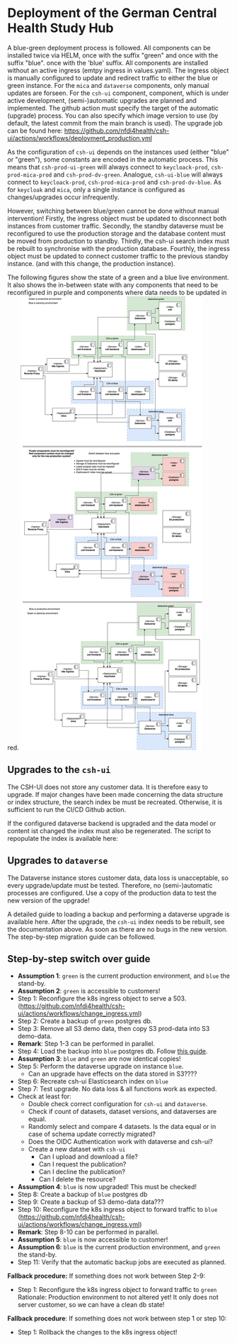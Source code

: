 # Deployment of the German Central Health Study Hub

A blue-green deployment process is followed. All components can be installed twice via HELM, once with the suffix "green" and once with the suffix "blue".
once with the 'blue' suffix. All components are installed without an active ingress (emtpy ingress in values.yaml). 
The ingress object is manually configured to update and redirect traffic to either the blue or green instance.
For the `mica` and `dataverse` components, only manual updates are forseen. For the `csh-ui` component, 
component, which is under active development, (semi-)automatic upgrades are planned and implemented.
The github action must specify the target of the automatic (upgrade) process. 
You can also specify which image version to use (by default, the latest commit from the main branch is used).
The upgrade job can be found here: https://github.com/nfdi4health/csh-ui/actions/workflows/deployment_production.yml 

As the configuration of `csh-ui` depends on the instances used (either "blue" or "green"), some constants are encoded in the automatic process.
This means that `csh-prod-ui-green` will always connect to `keycloack-prod`, `csh-prod-mica-prod` and `csh-prod-dv-green`. Analogue,
`csh-ui-blue` will always connect to `keycloack-prod`, `csh-prod-mica-prod` and `csh-prod-dv-blue`. 
As for `keycloak` and `mica`, only a single instance is configured as changes/upgrades occur infrequently.

However, switching between blue/green cannot be done without manual intervention! 
Firstly, the ingress object must be updated to disconnect both instances from customer traffic. 
Secondly, the standby dataverse must be reconfigured to use the production storage and the database content must be moved from production to standby.
Thirdly, the csh-ui search index must be rebuilt to synchronise with the production database. 
Fourthly, the ingress object must be updated to connect customer traffic to the previous standby instance. 
(and with this change, the production instance). 

The following figures show the state of a green and a blue live environment. It also shows the in-between state
with any components that need to be reconfigured in purple and components where data needs to be updated in red.
![BG_GCSH.drawio(2).png](fig%2FBG_GCSH.drawio%282%29.png)

## Upgrades to the `csh-ui`
The CSH-UI does not store any customer data. It is therefore easy to upgrade. If major changes have been made concerning 
the data structure or index structure, the search index be must be recreated. Otherwise, it is sufficient to run the CI/CD Github action.

If the configured dataverse backend is upgraded and the data model or content ist changed the index must also be regenerated.
The script to repopulate the index is available here:

## Upgrades to `dataverse`
The Dataverse instance stores customer data, data loss is unacceptable, so every upgrade/update must be tested.
Therefore, no (semi-)automatic processes are configured. Use a copy of the production data to test the new version of the upgrade!

A detailed guide to loading a backup and performing a dataverse upgrade is available here.
After the upgrade, the `csh-ui` index needs to be rebuilt, see the documentation above.
As soon as there are no bugs in the new version. The step-by-step migration guide can be followed.

## Step-by-step switch over guide

- **Assumption 1**: `green` is the current production environment, and `blue` the stand-by.
- **Assumption 2**: `green` is  accessible to customers!
- Step 1: Reconfigure the k8s ingress object to serve a 503. (https://github.com/nfdi4health/csh-ui/actions/workflows/change_ingress.yml)
- Step 2: Create a backup of `green` postgres db.
- Step 3: Remove all S3 demo data, then copy S3 prod-data into S3 demo-data.
- **Remark**: Step 1-3 can be performed in parallel. 
- Step 4: Load the backup into `blue` postgres db. Follow [this guide](https://github.com/nfdi4health/csh-deployment/tree/main/k8s/dataverse#loading-a-backup).
- **Assumption 3**: `blue` and `green` are now identical copies!
- Step 5: Perform the dataverse upgrade on instance `blue`.
  - Can an upgrade have effects on the data stored in S3????
- Step 6: Recreate csh-ui Elasticsearch index on `blue`
- Step 7: Test upgrade. No data loss & all functions work as expected.
- Check at least for:
    - Double check correct configuration for `csh-ui` and `dataverse`.
    - Check if count of datasets, dataset versions, and dataverses are equal.
    - Randomly select and compare 4 datasets. Is the data equal or in case of schema update correctly migrated?
    - Does the OIDC Authentication work with dataverse and csh-ui?
    - Create a new dataset with `csh-ui`
      - Can I upload and download a file?
      - Can I request the publication?
      - Can I decline the publication?
      - Can I delete the resource?
- **Assumption 4**: `blue` is now upgraded! This must be checked! 
- Step 8: Create a backup of `blue` postgres db
- Step 9: Create a backup of S3 demo-data data???
- Step 10: Reconfigure the k8s ingress object to forward traffic to `blue` (https://github.com/nfdi4health/csh-ui/actions/workflows/change_ingress.yml)
- **Remark**: Step 8-10 can be performed in parallel. 
- **Assumption 5**: `blue` is now accessible to customer!
- **Assumption 6**: `blue` is the current production environment, and `green` the stand-by.
- Step 11: Verify that the automatic backup jobs are executed as planned.


**Fallback procedure:** If something does not work between Step 2-9:

- Step 1: Reconfigure the k8s ingress object to forward traffic to `green`
Rationale: Production environment to not altered yet! It only does not server customer, so we can have a clean db state!

**Fallback procedure**:  If something does not work between step 1 or step 10:

- Step 1: Rollback the changes to the k8s ingress object! 


